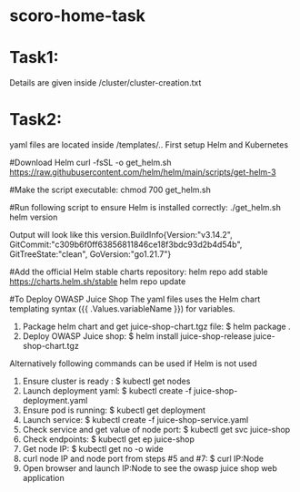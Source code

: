 # scoro-home-task

# Task1:
Details are given inside /cluster/cluster-creation.txt

# Task2:
yaml files are located inside /templates/..
First setup Helm and Kubernetes 

#Download Helm
curl -fsSL -o get_helm.sh https://raw.githubusercontent.com/helm/helm/main/scripts/get-helm-3

#Make the script executable: chmod 700 get_helm.sh

#Run following script to ensure Helm is installed correctly:
./get_helm.sh
helm version

Output will look like this
version.BuildInfo{Version:"v3.14.2", GitCommit:"c309b6f0ff63856811846ce18f3bdc93d2b4d54b", GitTreeState:"clean", GoVersion:"go1.21.7"}

#Add the official Helm stable charts repository:
helm repo add stable https://charts.helm.sh/stable
helm repo update

#To Deploy OWASP Juice Shop
The yaml files uses the Helm chart templating syntax ({{ .Values.variableName }}) for variables.
1. Package helm chart and get juice-shop-chart.tgz file: $ helm package .
2. Deploy OWASP Juice shop: $ helm install juice-shop-release juice-shop-chart.tgz

Alternatively following commands can be used if Helm is not used
1. Ensure cluster is ready : $ kubectl get  nodes
2. Launch deployment yaml: $ kubectl create -f juice-shop-deployment.yaml 
3. Ensure pod is running: $ kubectl get deployment
4. Launch service: $ kubectl create -f juice-shop-service.yaml 
5. Check service and get value of node port: $ kubectl get svc juice-shop
6. Check endpoints: $ kubectl get ep juice-shop
7. Get node IP: $  kubectl get no -o wide
8. curl node IP and node port from steps #5 and #7: $ curl IP:Node
9. Open browser and launch IP:Node to see the owasp juice shop web application